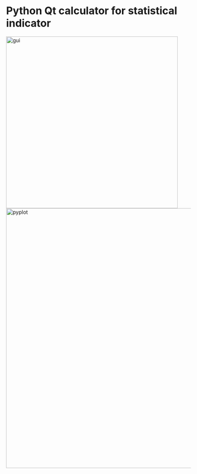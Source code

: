 # Python Qt calculator for statistical indicator

<img width="468" alt="gui" src="https://user-images.githubusercontent.com/61164189/128039774-a470546c-287d-4216-ad02-a9fd404d6332.png">
<img width="708" alt="pyplot" src="https://user-images.githubusercontent.com/61164189/128039793-a03b99cc-12f2-4deb-97bf-a993b48b5d1c.png">
